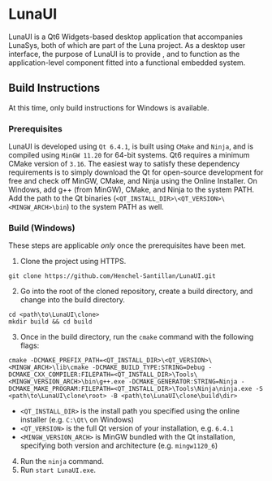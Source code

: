 # LunaUI

LunaUI is a Qt6 Widgets-based desktop application that accompanies LunaSys, both of which are part of the Luna project. As a desktop user interface, the purpose of LunaUI is to provide , and to function as the application-level component fitted into a functional embedded system.

## Build Instructions

At this time, only build instructions for Windows is available.

### Prerequisites
LunaUI is developed using `Qt 6.4.1`, is built using `CMake` and `Ninja`, and is compiled using `MinGW 11.20` for 64-bit systems. Qt6 requires a minimum CMake version of `3.16`. The easiest way to satisfy these dependency requirements is to simply download the Qt for open-source development for free and check off MinGW, CMake, and Ninja using the Online Installer. On Windows, add g++ (from MinGW), CMake, and Ninja to the system PATH. Add the path to the Qt binaries (`<QT_INSTALL_DIR>\<QT_VERSION>\<MINGW_ARCH>\bin`) to the system PATH as well.

### Build (Windows)

These steps are applicable _only_ once the prerequisites have been met.

1. Clone the project using HTTPS.

`git clone https://github.com/Henchel-Santillan/LunaUI.git`

2. Go into the root of the cloned repository, create a build directory, and change into the build directory.
```
cd <path\to\LunaUI\clone>
mkdir build && cd build
```

3. Once in the build directory, run the `cmake` command with the following flags:

```
cmake -DCMAKE_PREFIX_PATH=<QT_INSTALL_DIR>\<QT_VERSION>\<MINGW_ARCH>\lib\cmake -DCMAKE_BUILD_TYPE:STRING=Debug -DCMAKE_CXX_COMPILER:FILEPATH=<QT_INSTALL_DIR>\Tools\<MINGW_VERSION_ARCH>\bin\g++.exe -DCMAKE_GENERATOR:STRING=Ninja -DCMAKE_MAKE_PROGRAM:FILEPATH=<QT_INSTALL_DIR>\Tools\Ninja\ninja.exe -S <path\to\LunaUI\clone\root> -B <path\to\LunaUI\clone\build\dir>
```

* `<QT_INSTALL_DIR>` is the install path you specified using the online installer (e.g. `C:\Qt\` on Windows)
* `<QT_VERSION>` is the full Qt version of your installation, e.g. `6.4.1`
* `<MINGW_VERSION_ARCH>` is MinGW bundled with the Qt installation, specifying both version and architecture (e.g. `mingw1120_6`)

4. Run the `ninja` command.
5. Run `start LunaUI.exe`.
